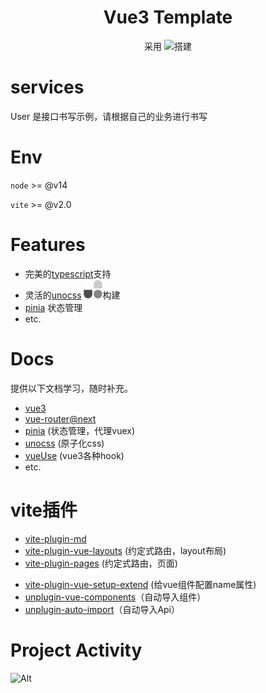 
<h1 align="center">Vue3 Template</h1>

<p align="center">采用
<a href="https://vitejs.dev/"><img width="30" src="https://vitejs.dev/logo.svg" /></a>搭建</p>

# services

User 是接口书写示例，请根据自己的业务进行书写

# Env
`node` >= @v14

`vite` >= @v2.0

# Features

- 完美的[typescript](https://www.tslang.cn/docs/home.html)支持
- 灵活的[unocss](https://github.com/antfu/unocss) <img width="30" src="https://raw.githubusercontent.com/antfu/unocss/main/playground/public/icon-gray.svg" />构建 
- [pinia](https://pinia.vuejs.org/) 状态管理
- etc.

# Docs
提供以下文档学习，随时补充。

- [vue3](https://staging-cn.vuejs.org/)
- [vue-router@next](https://next.router.vuejs.org/zh/)
- [pinia](https://pinia.vuejs.org/) (状态管理，代理vuex)
- [unocss](https://github.com/antfu/unocss) (原子化css)
- [vueUse](https://vueuse.org/) (vue3各种hook)
- etc.


# vite插件

- [vite-plugin-md](https://github.com/antfu/vite-plugin-md)
- [vite-plugin-vue-layouts](https://github.com/johncampionjr/vite-plugin-vue-layouts) (约定式路由，layout布局)
- [vite-plugin-pages](https://github.com/hannoeru/vite-plugin-pages) (约定式路由，页面)
<!-- - [vite-plugin-vue-images](https://github.com/sampullman/vite-plugin-vue-images) (直接使用图片文件，不需要导入) -->
- [vite-plugin-vue-setup-extend](https://github.com/vbenjs/vite-plugin-vue-setup-extend) (给vue组件配置name属性)
- [unplugin-vue-components](https://github.com/antfu/unplugin-vue-components)（自动导入组件）
- [unplugin-auto-import](https://github.com/antfu/unplugin-auto-import#readme)（自动导入Api）

# Project Activity 

![Alt](https://repobeats.axiom.co/api/embed/976bad85b219dc8d14cbeff17794c65d6148e600.svg "Repobeats analytics image")

